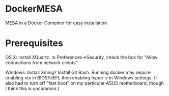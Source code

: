 # DockerMESA

MESA in a Docker Container for easy installation

# Prerequisites

OS X: Install XQuartz. In Preferences->Security, check the box for "Allow connections from network clients"

Windows: Install Xming? Install Git Bash.  Running docker may require enabling vtx in BIOS/UEFI, then enabling hyper-v in Windows settings.
(I also had to turn off "fast boot" on my particular ASUS motherboard, though I think this is uncommon.)

